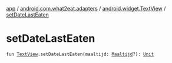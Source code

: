 [app](../../index.md) / [android.com.what2eat.adapters](../index.md) / [android.widget.TextView](index.md) / [setDateLastEaten](./set-date-last-eaten.md)

# setDateLastEaten

`fun `[`TextView`](https://developer.android.com/reference/android/widget/TextView.html)`.setDateLastEaten(maaltijd: `[`Maaltijd`](../../android.com.what2eat.model/-maaltijd/index.md)`?): `[`Unit`](https://kotlinlang.org/api/latest/jvm/stdlib/kotlin/-unit/index.html)